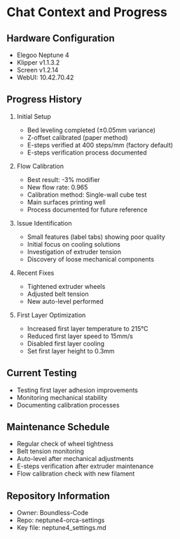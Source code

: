 # Chat Context and Progress

## Hardware Configuration
- Elegoo Neptune 4
- Klipper v1.1.3.2
- Screen v1.2.14
- WebUI: 10.42.70.42

## Progress History
1. Initial Setup
   - Bed leveling completed (±0.05mm variance)
   - Z-offset calibrated (paper method)
   - E-steps verified at 400 steps/mm (factory default)
   - E-steps verification process documented

2. Flow Calibration
   - Best result: -3% modifier
   - New flow rate: 0.965
   - Calibration method: Single-wall cube test
   - Main surfaces printing well
   - Process documented for future reference

3. Issue Identification
   - Small features (label tabs) showing poor quality
   - Initial focus on cooling solutions
   - Investigation of extruder tension
   - Discovery of loose mechanical components

4. Recent Fixes
   - Tightened extruder wheels
   - Adjusted belt tension
   - New auto-level performed

5. First Layer Optimization
   - Increased first layer temperature to 215°C
   - Reduced first layer speed to 15mm/s
   - Disabled first layer cooling
   - Set first layer height to 0.3mm

## Current Testing
- Testing first layer adhesion improvements
- Monitoring mechanical stability
- Documenting calibration processes

## Maintenance Schedule
- Regular check of wheel tightness
- Belt tension monitoring
- Auto-level after mechanical adjustments
- E-steps verification after extruder maintenance
- Flow calibration check with new filament

## Repository Information
- Owner: Boundless-Code
- Repo: neptune4-orca-settings
- Key file: neptune4_settings.md